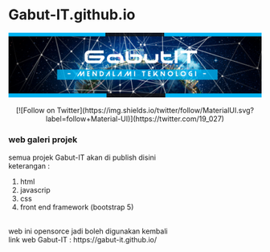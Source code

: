 # Gabut-IT.github.io
![icon](https://github.com/Gabut-IT/Gabut-IT.github.io/blob/main/assets/img/banner1.png)

<div align="center">
[![Follow on Twitter](https://img.shields.io/twitter/follow/MaterialUI.svg?label=follow+Material-UI)](https://twitter.com/19_027)
</div>

### web galeri projek  


semua projek Gabut-IT akan di publish disini <br>
keterangan :
1. html
2. javascrip
3. css
4. front end framework (bootstrap 5)
<br>
web ini opensorce jadi boleh digunakan kembali 
<br>
link web Gabut-IT :  https://gabut-it.github.io/
